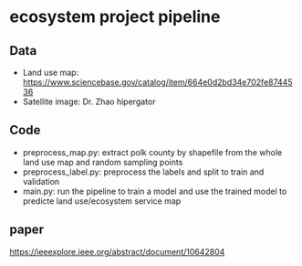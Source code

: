 # ecosystem project pipeline

## Data
- Land use map: https://www.sciencebase.gov/catalog/item/664e0d2bd34e702fe8744536
- Satellite image: Dr. Zhao hipergator

## Code
- preprocess_map.py: extract polk county by shapefile from the whole land use map and random sampling points
- preprocess_label.py: preprocess the labels and split to train and validation
- main.py: run the pipeline to train a model and use the trained model to predicte land use/ecosystem service map

## paper
https://ieeexplore.ieee.org/abstract/document/10642804

